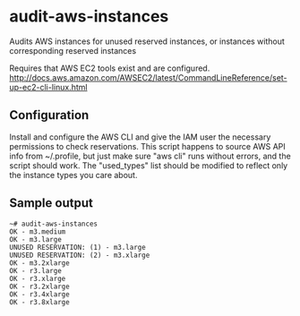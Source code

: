 # audit-aws-instances
Audits AWS instances for unused reserved instances, or instances without corresponding reserved instances

Requires that AWS EC2 tools exist and are configured.  http://docs.aws.amazon.com/AWSEC2/latest/CommandLineReference/set-up-ec2-cli-linux.html

## Configuration
Install and configure the AWS CLI and give the IAM user the necessary permissions to check reservations.  This script happens to source AWS API info from ~/.profile, but just make sure "aws cli" runs without errors, and the script should work.  The "used_types" list should be modified to reflect only the instance types you care about.

## Sample output
```
~# audit-aws-instances
OK - m3.medium
OK - m3.large
UNUSED RESERVATION: (1) - m3.large
UNUSED RESERVATION: (2) - m3.xlarge
OK - m3.2xlarge
OK - r3.large
OK - r3.xlarge
OK - r3.2xlarge
OK - r3.4xlarge
OK - r3.8xlarge
```
